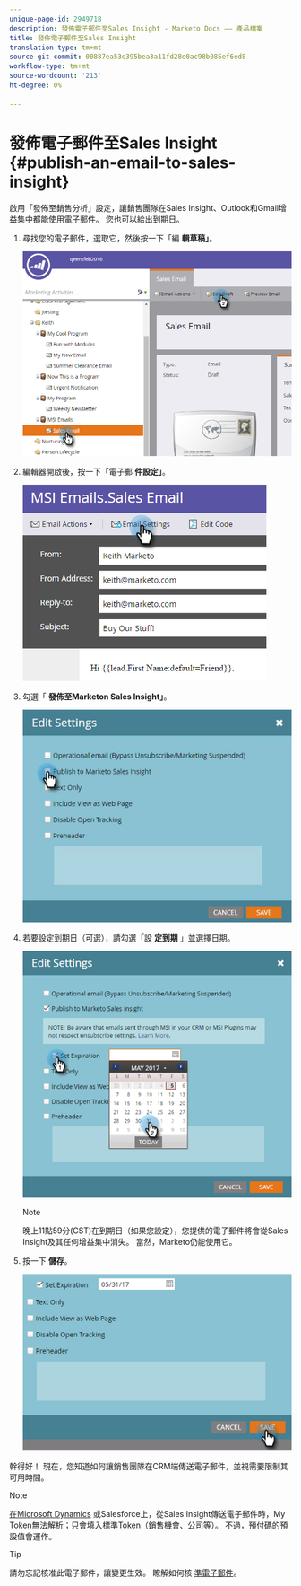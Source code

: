 ```yaml
---
unique-page-id: 2949718
description: 發佈電子郵件至Sales Insight - Marketo Docs —— 產品檔案
title: 發佈電子郵件至Sales Insight
translation-type: tm+mt
source-git-commit: 00887ea53e395bea3a11fd28e0ac98b085ef6ed8
workflow-type: tm+mt
source-wordcount: '213'
ht-degree: 0%

---
```



# 發佈電子郵件至Sales Insight {#publish-an-email-to-sales-insight}

啟用「發佈至銷售分析」設定，讓銷售團隊在Sales Insight、Outlook和Gmail增益集中都能使用電子郵件。 您也可以給出到期日。

1. 尋找您的電子郵件，選取它，然後按一下「編 **輯草稿」**。

   ![](assets/one.png)

1. 編輯器開啟後，按一下「電子郵 **件設定」**。

   ![](assets/two.png)

1. 勾選「 **發佈至Marketon Sales Insight」**。

   ![](assets/three.png)

1. 若要設定到期日（可選），請勾選「設 **定到期** 」並選擇日期。

   ![](assets/four.png)

   >[!NOTE]
   >
   >晚上11點59分(CST)在到期日（如果您設定），您提供的電子郵件將會從Sales Insight及其任何增益集中消失。 當然，Marketo仍能使用它。

1. 按一下 **儲存**。

   ![](assets/five.png)

幹得好！ 現在，您知道如何讓銷售團隊在CRM端傳送電子郵件，並視需要限制其可用時間。

>[!NOTE]
>
>[在Microsoft Dynamics](../../../../../../product-docs/core-marketo-concepts/programs/tokens/understanding-my-tokens-in-a-program.md) 或Salesforce上，從Sales Insight傳送電子郵件時，My Token無法解析；只會填入標準Token（銷售機會、公司等）。 不過，預付碼的預設值會運作。

>[!TIP]
>
>請勿忘記核准此電子郵件，讓變更生效。 瞭解如何核 [準電子郵件](../../../../../../product-docs/email-marketing/general/creating-an-email/approve-an-email.md)。

